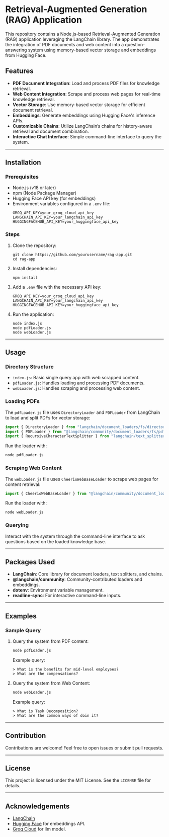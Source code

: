 # Retrieval-Augmented Generation (RAG) Application

This repository contains a Node.js-based Retrieval-Augmented Generation (RAG) application leveraging the LangChain library. The app demonstrates the integration of PDF documents and web content into a question-answering system using memory-based vector storage and embeddings from Hugging Face.

## Features

- **PDF Document Integration**: Load and process PDF files for knowledge retrieval.
- **Web Content Integration**: Scrape and process web pages for real-time knowledge retrieval.
- **Vector Storage**: Use memory-based vector storage for efficient document retrieval.
- **Embeddings**: Generate embeddings using Hugging Face's inference APIs.
- **Customizable Chains**: Utilize LangChain’s chains for history-aware retrieval and document combination.
- **Interactive Chat Interface**: Simple command-line interface to query the system.

---

## Installation

### Prerequisites

- Node.js (v18 or later)
- npm (Node Package Manager)
- Hugging Face API key (for embeddings)
- Environment variables configured in a `.env` file:
  ```
  GROQ_API_KEY=your_groq_cloud_api_key
  LANGCHAIN_API_KEY=your_langchain_api_key
  HUGGINGFACEHUB_API_KEY=your_huggingface_api_key
  ```

### Steps

1. Clone the repository:
   ```
   git clone https://github.com/yourusername/rag-app.git
   cd rag-app
   ```

2. Install dependencies:
   ```
   npm install
   ```

3. Add a `.env` file with the necessary API key:
   ```
   GROQ_API_KEY=your_groq_cloud_api_key
   LANGCHAIN_API_KEY=your_langchain_api_key
   HUGGINGFACEHUB_API_KEY=your_huggingface_api_key
   ```

4. Run the application:
   ```
   node index.js
   node pdfLoader.js
   node webLoader.js
   ```

---

## Usage

### Directory Structure

- `index.js`: Basic single query app with web scrapped content.
- `pdfLoader.js`: Handles loading and processing PDF documents.
- `webLoader.js`: Handles scraping and processing web content.

### Loading PDFs

The `pdfLoader.js` file uses `DirectoryLoader` and `PDFLoader` from LangChain to load and split PDFs for vector storage:
```javascript
import { DirectoryLoader } from "langchain/document_loaders/fs/directory";
import { PDFLoader } from "@langchain/community/document_loaders/fs/pdf";
import { RecursiveCharacterTextSplitter } from "langchain/text_splitter";
```
Run the loader with:
```bash
node pdfLoader.js
```

### Scraping Web Content

The `webLoader.js` file uses `CheerioWebBaseLoader` to scrape web pages for content retrieval:
```javascript
import { CheerioWebBaseLoader } from "@langchain/community/document_loaders/web/cheerio";
```
Run the loader with:
```bash
node webLoader.js
```

### Querying

Interact with the system through the command-line interface to ask questions based on the loaded knowledge base.

---

## Packages Used

- **LangChain**: Core library for document loaders, text splitters, and chains.
- **@langchain/community**: Community-contributed loaders and embeddings.
- **dotenv**: Environment variable management.
- **readline-sync**: For interactive command-line inputs.

---

## Examples

### Sample Query
1. Query the system from PDF content:
   ```bash
   node pdfLoader.js
   ```
   Example query:
   ```
   > What is the benefits for mid-level employees?
   > What are the compensations?
   ```

2. Query the system from Web Content:
   ```bash
   node webLoader.js
   ```
   Example query:
   ```
   > What is Task Decomposition?
   > What are the common ways of doin it?
   ```

---

## Contribution

Contributions are welcome! Feel free to open issues or submit pull requests.

---

## License

This project is licensed under the MIT License. See the `LICENSE` file for details.

---

## Acknowledgements

- [LangChain](https://js.langchain.com/v0.2/docs/introduction/)
- [Hugging Face](https://huggingface.co/) for embeddings API.
- [Groq Cloud](https://console.groq.com/) for llm model.

